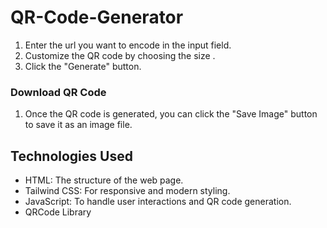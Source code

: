 # QR-Code-Generator
1. Enter the url you want to encode in the input field.
2. Customize the QR code by choosing the size .
3. Click the "Generate" button.

### Download QR Code

1. Once the QR code is generated, you can click the "Save Image" button to save it as an image file.

## Technologies Used

- HTML: The structure of the web page.
- Tailwind CSS: For responsive and modern styling.
- JavaScript: To handle user interactions and QR code generation.
- QRCode Library
